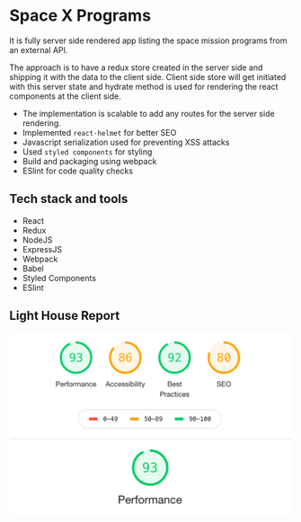 # Space X Programs
It is fully server side rendered app listing the space mission programs from an external API.

The approach is to have a redux store created in the server side and shipping it with the data to the client side. Client side store will get initiated with this server state and hydrate method is used for rendering the react components at the client side.

- The implementation is scalable to add any routes for the server side rendering.
- Implemented `react-helmet` for better SEO
- Javascript serialization used for preventing XSS attacks
- Used `styled components` for styling
- Build and packaging using webpack
- ESlint for code quality checks


## Tech stack and tools

- React
- Redux
- NodeJS
- ExpressJS
- Webpack
- Babel
- Styled Components
- ESlint

## Light House Report

![Report](https://github.com/ksnimmy/space-x/blob/master/light_house.png)
